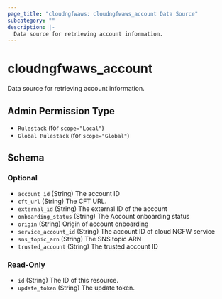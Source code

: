 ```yaml
---
page_title: "cloudngfwaws: cloudngfwaws_account Data Source"
subcategory: ""
description: |-
  Data source for retrieving account information.
---
```


# cloudngfwaws_account

Data source for retrieving account information.


## Admin Permission Type

* `Rulestack` (for `scope="Local"`)
* `Global Rulestack` (for `scope="Global"`)





<!-- schema generated by tfplugindocs -->
## Schema

### Optional

- `account_id` (String) The account ID
- `cft_url` (String) The CFT URL.
- `external_id` (String) The external ID of the account
- `onboarding_status` (String) The Account onboarding status
- `origin` (String) Origin of account onboarding
- `service_account_id` (String) The account ID of cloud NGFW service
- `sns_topic_arn` (String) The SNS topic ARN
- `trusted_account` (String) The trusted account ID

### Read-Only

- `id` (String) The ID of this resource.
- `update_token` (String) The update token.
